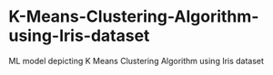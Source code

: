 # K-Means-Clustering-Algorithm-using-Iris-dataset
ML model depicting K Means Clustering Algorithm using Iris dataset
